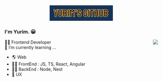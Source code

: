 <p align="center">
  <img src="https://github.com/yurim22/yurim22/blob/main/svg-animation/yurim-github.gif" alt="svg-animation" />
</p>

### I'm Yurim. 😀

<img align="right" src="https://github-readme-stats.vercel.app/api?username=yurim22&hide=contribs,prs&show_icons=true&theme=radical">

👩‍💻 Frontend Developer </br>
🌱 I’m currently learning ...

- 🌎 Web
- 🏄‍♀️ FrontEnd : JS, TS, React, Angular
- 🧗‍♀️ BackEnd : Node, Nest
- 🌸 UX
